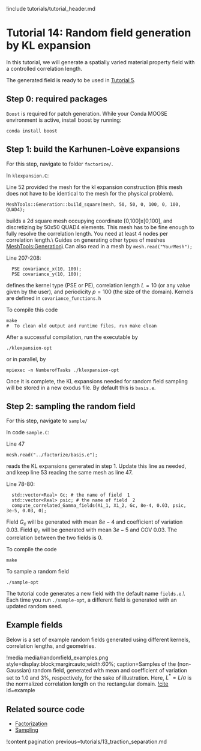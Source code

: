 !include tutorials/tutorial_header.md

# Tutorial 14: Random field generation by KL expansion

In this tutorial, we will generate a spatially varied material property field with a controlled correlation length.

The generated field is ready to be used in [Tutorial 5](tutorials/05_soil_desiccation.md).

## Step 0: required packages

`Boost` is required for patch generation. While your Conda MOOSE environment is active, install boost by running:

```
conda install boost
```

## Step 1: build the Karhunen-Loève expansions

For this step, navigate to folder `factorize/`. 

In `klexpansion.C`:

Line 52 provided the mesh for the kl expansion construction (this mesh does not have to be identical to the mesh for the physical problem).

```
MeshTools::Generation::build_square(mesh, 50, 50, 0, 100, 0, 100, QUAD4);
```

builds a 2d square mesh occupying coordinate \[0,100\]x\[0,100\], and discretizing by 50x50 QUAD4 elements. This mesh has to be fine enough to fully resolve the correlation length. You need at least 4 nodes per correlation length.\\
Guides on generating other types of meshes [MeshTools:Generation](https://libmesh.github.io/doxygen/namespacelibMesh_1_1MeshTools_1_1Generation.html)\\
Can also read in a mesh by `mesh.read("YourMesh");` 


Line 207-208:

```
  PSE covariance_x(10, 100);
  PSE covariance_y(10, 100);
```

defines the kernel type (PSE or PE), correlation length $L=10$ (or any value given by the user), and periodicity $p=100$ (the size of the domain). Kernels are defined in `covariance_functions.h`

To compile this code

```
make
#  To clean old output and runtime files, run make clean
```

After a successful compilation, run the executable by

```
./klexpansion-opt
```

or in parallel, by

```
mpiexec -n NumberofTasks ./klexpansion-opt 
```

Once it is complete, the KL expansions needed for random field sampling will be stored in a new exodus file. By default this is `basis.e`.

## Step 2: sampling the random field

For this step, navigate to `sample/`

In code `sample.C`:

Line 47

```
mesh.read("../factorize/basis.e");
```

reads the KL expansions generated in step 1. Update this line as needed, and keep line 53 reading the same mesh as line 47.

Line 78-80:

```
  std::vector<Real> Gc; # the name of field  1
  std::vector<Real> psic; # the name of field  2
  compute_correlated_Gamma_fields(Xi_1, Xi_2, Gc, 8e-4, 0.03, psic, 3e-5, 0.03, 0);
```

Field $G_c$ will be generated with mean $8e-4$ and coefficient of variation $0.03$. Field $\psi_c$ will be generated with mean $3e-5$ and COV $0.03$. The correlation between the two fields is $0$.

To compile the code

```
make
```

To sample a random field

```
./sample-opt
```

The tutorial code generates a new field with the default name `fields.e`.\\
Each time you run `./sample-opt`, a different field is generated with an updated random seed.

## Example fields

Below is a set of example random fields generated using different kernels, correlation lengths, and geometries.

!media media/randomfield_examples.png style=display:block;margin:auto;width:60%; caption=Samples of the (non-Gaussian) random field, generated with mean and coefficient of variation set to 1.0 and 3\%, respectively, for the sake of illustration. Here, $L^* =L/a$ is the normalized correlation length on the rectangular domain. [!cite](ZENG2025105170) id=example 

## Related source code

- [Factorization](tutorials/klexpansion/factorize/klexpansion.C)
- [Sampling](tutorials/klexpansion/sample/sample.C)


!content pagination previous=tutorials/13_traction_separation.md
